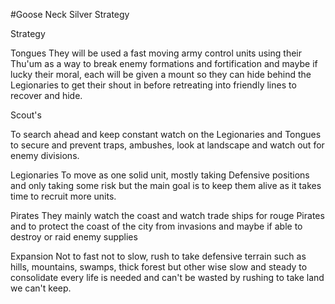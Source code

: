 #Goose Neck Silver Strategy

Strategy 

Tongues
They will be used a fast moving army control units using their Thu'um as a way to break enemy formations and fortification and maybe if lucky their moral, each will be given a mount so they can hide behind the Legionaries to get their shout in before retreating into friendly lines to recover and hide.

Scout's

To search ahead and keep constant watch on the Legionaries and Tongues to secure and prevent traps, ambushes, look at landscape and watch out for enemy divisions.

Legionaries
To move as one solid unit, mostly taking Defensive positions and only taking some risk but the main goal is to keep them alive as it takes time to recruit more units.

Pirates
They mainly watch the coast and watch trade ships for rouge Pirates and to protect the coast of the city from invasions and maybe if able to destroy or raid enemy supplies  

Expansion
Not to fast not to slow, rush to take defensive terrain such as hills, mountains, swamps, thick forest but other wise slow and steady to consolidate every life is needed and can't be wasted by rushing to take land we can't keep.
